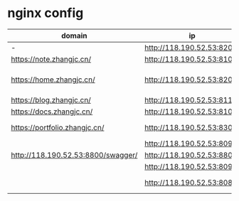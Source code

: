 # nginx config

| domain                          | ip                           | project                    | path                              |
| ------------------------------- | ---------------------------- | -------------------------- | --------------------------------- |
| -                               | <http://118.190.52.53:8201/> | blog3.0                    | /opt/webServer/blog3.0            |
| <https://note.zhangjc.cn/>      | <http://118.190.52.53:8100/> | note                       | /opt/webServer/my-note            |
| <https://home.zhangjc.cn/>      | <http://118.190.52.53:8200/> | blog-app/blog5.0_front-end | /opt/webServer/blog-app           |
| <https://blog.zhangjc.cn/>      | <http://118.190.52.53:8110/> | blog-hexo                  | /opt/webServer/blog-hexo          |
| <https://docs.zhangjc.cn/>      | <http://118.190.52.53:8101/> | docs                       | /opt/webServer/my-docs            |
| <https://portfolio.zhangjc.cn/> | <http://118.190.52.53:8300/> | personal-portfolio         | /opt/webServer/personal-portfolio |
|                                 | <http://118.190.52.53:8090/> | fileServer                 | /opt/nodeServer/?                 |
| <http://118.190.52.53:8800/swagger/>  | <http://118.190.52.53:8800/> | blog5.0_back-end           | /opt/nodeServer/nestjs            |
|                                 | <http://118.190.52.53:8091/> | mail                       | /opt/nodeServer/mailServer        |
|                                 | <http://118.190.52.53:8080/> | pm2-webui                  | /opt/webServer/pm2-webui          |
